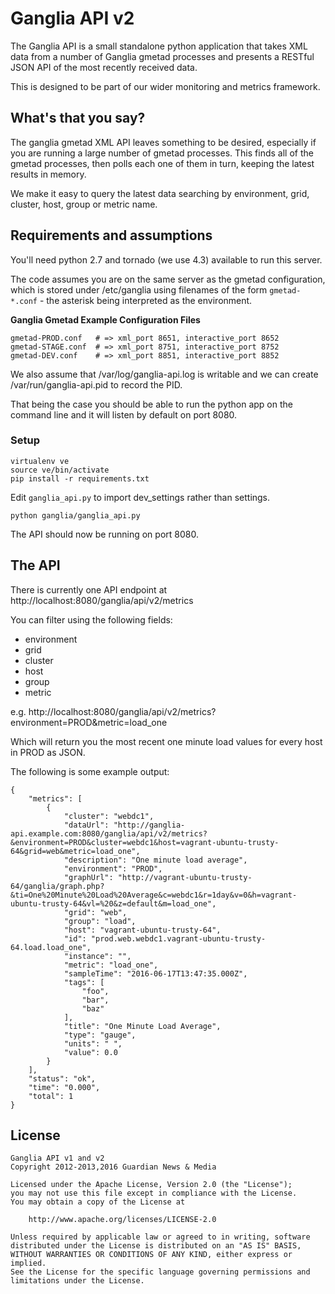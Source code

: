 Ganglia API v2
==============

The Ganglia API is a small standalone python application that takes XML data from
a number of Ganglia gmetad processes and presents a RESTful JSON API of the most
recently received data.

This is designed to be part of our wider monitoring and metrics framework.

What's that you say?
--------------------

The ganglia gmetad XML API leaves something to be desired, especially if you are running
a large number of gmetad processes.  This finds all of the gmetad processes, then
polls each one of them in turn, keeping the latest results in memory.

We make it easy to query the latest data searching by environment, grid, cluster, host,
group or metric name.

Requirements and assumptions
----------------------------

You'll need python 2.7 and tornado (we use 4.3) available to run this server.

The code assumes you are on the same server as the gmetad configuration, which is
stored under /etc/ganglia using filenames of the form `gmetad-*.conf` - the asterisk
being interpreted as the environment.

**Ganglia Gmetad Example Configuration Files**

```
gmetad-PROD.conf   # => xml_port 8651, interactive_port 8652
gmetad-STAGE.conf  # => xml_port 8751, interactive_port 8752
gmetad-DEV.conf    # => xml_port 8851, interactive_port 8852
```

We also assume that /var/log/ganglia-api.log is writable and we can create 
/var/run/ganglia-api.pid to record the PID.

That being the case you should be able to run the python app on the command line
and it will listen by default on port 8080. 

### Setup

	virtualenv ve
	source ve/bin/activate
	pip install -r requirements.txt

Edit `ganglia_api.py` to import dev_settings rather than settings.

	python ganglia/ganglia_api.py

The API should now be running on port 8080.

The API
-------

There is currently one API endpoint at http://localhost:8080/ganglia/api/v2/metrics

You can filter using the following fields:
 - environment
 - grid
 - cluster
 - host
 - group
 - metric

e.g.
http://localhost:8080/ganglia/api/v2/metrics?environment=PROD&metric=load_one

Which will return you the most recent one minute load values for every host in PROD
as JSON.

The following is some example output:

    {
        "metrics": [
            {
                "cluster": "webdc1",
                "dataUrl": "http://ganglia-api.example.com:8080/ganglia/api/v2/metrics?&environment=PROD&cluster=webdc1&host=vagrant-ubuntu-trusty-64&grid=web&metric=load_one",
                "description": "One minute load average",
                "environment": "PROD",
                "graphUrl": "http://vagrant-ubuntu-trusty-64/ganglia/graph.php?&ti=One%20Minute%20Load%20Average&c=webdc1&r=1day&v=0&h=vagrant-ubuntu-trusty-64&vl=%20&z=default&m=load_one",
                "grid": "web",
                "group": "load",
                "host": "vagrant-ubuntu-trusty-64",
                "id": "prod.web.webdc1.vagrant-ubuntu-trusty-64.load.load_one",
                "instance": "",
                "metric": "load_one",
                "sampleTime": "2016-06-17T13:47:35.000Z",
                "tags": [
                    "foo",
                    "bar",
                    "baz"
                ],
                "title": "One Minute Load Average",
                "type": "gauge",
                "units": " ",
                "value": 0.0
            }
        ],
        "status": "ok",
        "time": "0.000",
        "total": 1
    }

License
-------

    Ganglia API v1 and v2
    Copyright 2012-2013,2016 Guardian News & Media

    Licensed under the Apache License, Version 2.0 (the "License");
    you may not use this file except in compliance with the License.
    You may obtain a copy of the License at

        http://www.apache.org/licenses/LICENSE-2.0

    Unless required by applicable law or agreed to in writing, software
    distributed under the License is distributed on an "AS IS" BASIS,
    WITHOUT WARRANTIES OR CONDITIONS OF ANY KIND, either express or implied.
    See the License for the specific language governing permissions and
    limitations under the License.
